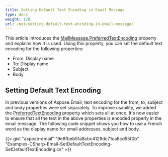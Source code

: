 ```yaml
---
title: Setting Default Text Encoding in Email Message
type: docs
weight: 120
url: /net/setting-default-text-encoding-in-email-message/
---
```



This article introduces the [MailMessage.PreferredTextEncoding](http://www.aspose.com/api/net/email/aspose.email/mailmessage/properties/preferredtextencoding) property and explains how it is used. Using this property, you can set the default text encoding for the following properties:

- From: Display name
- To: Display name
- Subject
- Body
## **Setting Default Text Encoding**
In previous versions of Aspose.Email, text encoding for the from, to, subject and body properties were set separately. To improve usability, we added the [PreferredTextEncoding](http://www.aspose.com/api/net/email/aspose.email/mailmessage/properties/preferredtextencoding) property which sets all at once. It's now easier to ensure that all the text in the above properties is encoded properly in the email message. The following code snippet shows you how to use a French word as the display name for email addresses, subject and body.



{{< gist "aspose-email" "9e8fbeb51a8cbc4129dc71ca8cd55f0b" "Examples-CSharp-Email-SetDefaultTextEncoding-SetDefaultTextEncoding.cs" >}}
